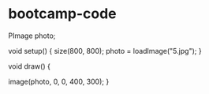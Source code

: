 # bootcamp-code

PImage photo;

void setup() {
  size(800, 800);
  photo = loadImage("5.jpg");
}

void draw() {
  
  image(photo, 0, 0, 400, 300);
}
